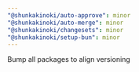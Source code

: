 ```yaml
---
"@shunkakinoki/auto-approve": minor
"@shunkakinoki/auto-merge": minor
"@shunkakinoki/changesets": minor
"@shunkakinoki/setup-bun": minor
---
```


Bump all packages to align versioning
